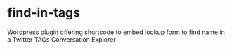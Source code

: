 # find-in-tags
Wordpress plugin offering shortcode to embed lookup form to find name in a Twitter TAGs Conversation Explorer
